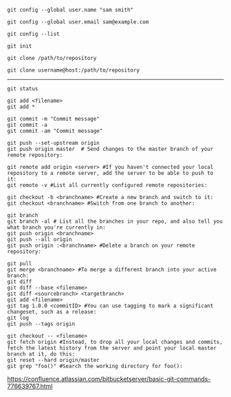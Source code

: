     git config --global user.name "sam smith"
    
    git config --global user.email sam@example.com
    
    git config --list

    git init 

    git clone /path/to/repository
    
    git clone username@host:/path/to/repository
------
    git status
    
    git add <filename>
    git add *

    git commit -m "Commit message"
    git commit -a
    git commit -am "Commit message"
    
    git push --set-upstream origin
    git push origin master  # Send changes to the master branch of your remote repository:
  
    git remote add origin <server> #If you haven't connected your local repository to a remote server, add the server to be able to push to it:
    git remote -v #List all currently configured remote repositories:

    git checkout -b <branchname> #Create a new branch and switch to it:
    git checkout <branchname> #Switch from one branch to another:
 
    git branch
    git branch -al # List all the branches in your repo, and also tell you what branch you're currently in:
    git push origin <branchname>
    git push --all origin
    git push origin :<branchname> #Delete a branch on your remote repository:

    git pull
    git merge <branchname> #To merge a different branch into your active branch:
    git diff
    git diff --base <filename>
    git diff <sourcebranch> <targetbranch>
    git add <filename>
    git tag 1.0.0 <commitID> #You can use tagging to mark a significant changeset, such as a release:
    git log
    git push --tags origin

    git checkout -- <filename>
    git fetch origin #Instead, to drop all your local changes and commits, fetch the latest history from the server and point your local master branch at it, do this:
    git reset --hard origin/master
    git grep "foo()" #Search the working directory for foo():






https://confluence.atlassian.com/bitbucketserver/basic-git-commands-776639767.html 
